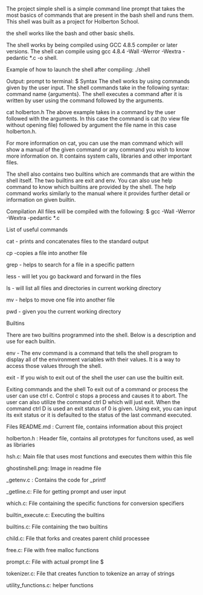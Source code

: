 The project simple shell is a simple command line prompt that takes the most basics of commands that are present in the bash shell and runs them. This shell was built as a project for Holberton School.

the shell works like the bash and other basic shells.

The shell works by being compiled using GCC 4.8.5 compiler or later versions. The shell can compile using gcc 4.8.4 -Wall -Werror -Wextra -pedantic *.c -o shell.

Example of how to launch the shell after compiling:
./shell

Output: prompt to terminal: $ 
Syntax
The shell works by using commands given by the user input. The shell commands take in the following syntax: command name {arguments}. The shell executes a command after it is written by user using the command followed by the arguments.

cat holberton.h The above example takes in a command by the user followed with the arguments. In this case the command is cat (to view file without opening file) followed by argument the file name in this case holberton.h.

For more information on cat, you can use the man command which will show a manual of the given command or any command you wish to know more information on. It contains system calls, libraries and other important files.

The shell also contains two builtins which are commands that are within the shell itself. The two builtins are exit and env. You can also use help command to know which builtins are provided by the shell. The help command works similarly to the manual where it provides further detail or information on given builtin.

Compilation
All files will be compiled with the following: $ gcc -Wall -Werror -Wextra -pedantic *.c

List of useful commands

cat - prints and concatenates files to the standard output

cp -copies a file into another file

grep - helps to search for a file in a specific pattern

less - will let you go backward and forward in the files

ls - will list all files and directories in current working directory

mv - helps to move one file into another file

pwd - given you the current working directory

Builtins

There are two builtins programmed into the shell. Below is a description and use for each builtin.


env - The env command is a command that tells the shell program to display all of the environment variables with their values. It is a 
way to access those values through the shell.

exit - If you wish to exit out of the shell the user can use the builtin exit.

Exiting commands and the shell
To exit out of a command or process the user can use ctrl c. Control c stops a process and causes it to abort. The user can also utilize the command ctrl D which will just exit. When the command ctrl D is used an exit status of 0 is given. Using exit, you can input its exit status or it is defaulted to the status of the last command executed.

Files
README.md : Current file, contains information about this project

holberton.h : Header file, contains all prototypes for funcitons used, as well as libriaries

hsh.c: Main file that uses most functions and executes them within this file

ghostinshell.png: Image in readme file

_getenv.c : Contains the code for _printf

_getline.c: File for getting prompt and user input

which.c: File containing the specific functions for conversion specifiers

builtin_execute.c: Executing the builtins

builtins.c: File containing the two builtins

child.c: File that forks and creates parent child processee

free.c: File with free malloc functions

prompt.c: File with actual prompt line $

tokenizer.c: File that creates function to tokenize an array of strings

utility_functions.c: helper functions

